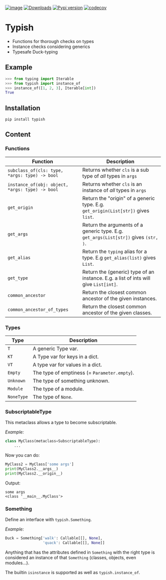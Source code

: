[![image](https://img.shields.io/pypi/pyversions/typish.svg)](https://pypi.org/project/typish/)
[![Downloads](https://pepy.tech/badge/typish)](https://pepy.tech/project/typish)
[![Pypi version](https://badge.fury.io/py/typish.svg)](https://badge.fury.io/py/typish)
[![codecov](https://codecov.io/gh/ramonhagenaars/typish/branch/master/graph/badge.svg)](https://codecov.io/gh/ramonhagenaars/typish)

# Typish

* Functions for thorough checks on types
* Instance checks considering generics
* Typesafe Duck-typing

## Example

```python
>>> from typing import Iterable
>>> from typish import instance_of
>>> instance_of([1, 2, 3], Iterable[int])
True
```

## Installation

```
pip install typish
```

## Content

### Functions

| Function | Description
|---|---
| ``subclass_of(cls: type, *args: type) -> bool`` | Returns whether ``cls`` is a sub type of *all* types in ``args``
| ``instance_of(obj: object, *args: type) -> bool`` | Returns whether ``cls`` is an instance of *all* types in ``args``
| ``get_origin`` | Return the "origin" of a generic type. E.g. ``get_origin(List[str])`` gives ``list``.
| ``get_args`` | Return the arguments of a generic type. E.g. ``get_args(List[str])`` gives ``(str, )``.
| ``get_alias`` | Return the ``typing`` alias for a type. E.g ``get_alias(list)`` gives ``List``.
| ``get_type`` | Return the (generic) type of an instance. E.g. a list of ints will give ``List[int]``.
| ``common_ancestor`` | Return the closest common ancestor of the given instances.
| ``common_ancestor_of_types`` | Return the closest common ancestor of the given classes.

### Types

| Type | Description
|---|---|
| ``T`` | A generic Type var.
| ``KT`` | A Type var for keys in a dict.
| ``VT`` | A type var for values in a dict.
| ``Empty`` | The type of emptiness (= ``Parameter.empty``).
| ``Unknown`` | The type of something unknown.
| ``Module`` | The type of a module.
| ``NoneType`` | The type of ``None``.

### SubscriptableType
This metaclass allows a type to become subscriptable.

*Example:*
```python
class MyClass(metaclass=SubscriptableType):
    ...
```
Now you can do:
```python
MyClass2 = MyClass['some args']
print(MyClass2.__args__)
print(MyClass2.__origin__)
```
Output:
```
some args
<class '__main__.MyClass'>
```

### Something
Define an interface with ``typish.Something``.

*Example:*
```python
Duck = Something['walk': Callable[[], None], 
                 'quack': Callable[[], None]]
```

Anything that has the attributes defined in ``Something`` with the right type is 
considered an instance of that ``Something`` (classes, objects, even modules...).

The builtin ``isinstance`` is supported as well as ``typish.instance_of``.
